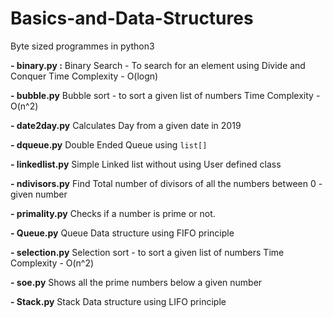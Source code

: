# Basics-and-Data-Structures
Byte sized programmes in python3 

**- binary.py :**
Binary Search - To search for an element using Divide and Conquer
Time Complexity - O(logn)

**- bubble.py**
Bubble sort  - to sort a given list of numbers
Time Complexity - O(n^2)

**- date2day.py**
Calculates Day from a given date in 2019

**- dqueue.py**
Double Ended Queue using ```list[]```

**- linkedlist.py**
Simple Linked list without using User defined class

**- ndivisors.py**
Find Total number of divisors of all the numbers between 0 - given number

**- primality.py**
Checks if a number is prime or not.

**- Queue.py**
Queue Data structure using FIFO principle

**- selection.py**
Selection sort -  to sort a given list of numbers
Time Complexity - O(n^2)

**- soe.py**
Shows all the prime numbers below a given number

**- Stack.py**
Stack Data structure using LIFO principle
